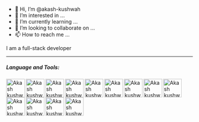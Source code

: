 - 👋 Hi, I’m @akash-kushwah
- 👀 I’m interested in ...
- 🌱 I’m currently learning ...
- 💞️ I’m looking to collaborate on ...
- 📫 How to reach me ...

I am a full-stack developer

<hr />

##### Language and Tools:

<img  align="left" title="VS code" alt="Akash kushwaha, Master in VS code "  width="50"  src="https://res.cloudinary.com/doucgezt9/image/upload/v1621163127/tech-logos/vscode_abmlr7.jpg"/>
<img  align="left" title="Photoshop"   alt="Akash kushwaha, Master in Pixel perfact layout"  width="50"  src="https://res.cloudinary.com/doucgezt9/image/upload/v1621163058/tech-logos/ps_uvjst6.jpg" />
 <img align="left" title="HTML5" alt="Akash kushwaha, Mern stack, React.js, Master in HTML5" width="50" src="https://res.cloudinary.com/doucgezt9/image/upload/v1621163127/tech-logos/html5_cpzi8v.png"  />   
 <img align="left" title="CSS3" alt="Akash kushwaha, Master in CSS3" width="50" src="https://res.cloudinary.com/doucgezt9/image/upload/v1621163127/tech-logos/css3_xpdyci.png"  /> 
 <img  align="left" title="SASS (css preprocessor)" alt="Akash kushwaha, Master in Sass css preprocessor"  width="50"  src="https://res.cloudinary.com/doucgezt9/image/upload/v1621164635/tech-logos/sass_cawvql.png"/>
 <img  align="left" title="LESS (css preprocessor)"  alt="Akash kushwaha, Master in Less css preprocessor"  width="50"  src="https://res.cloudinary.com/doucgezt9/image/upload/v1621164635/tech-logos/less_x5doup.png"/>
 <img  align="left" title="React bootstrap"  alt="Akash kushwaha, Master in React Bootstrap components" width="50"  src="https://res.cloudinary.com/doucgezt9/image/upload/v1621164639/tech-logos/rb_ijuas6.png"/>
<img  align="left" title="React.js"  alt="Akash kushwaha, Master in React js "  width="50"  src="https://res.cloudinary.com/doucgezt9/image/upload/v1621163066/tech-logos/reactjs_dn39ob.png"/>
<img  align="left" title="Styled components"  alt="Akash kushwaha, Master in React css in js"  width="50"  src="https://res.cloudinary.com/doucgezt9/image/upload/v1621164638/tech-logos/styled-components_ykeivv.jpg"/>

<img  align="left" title="javaScript"  alt="Akash kushwaha, Master in Javascript"  width="50"  src="https://res.cloudinary.com/doucgezt9/image/upload/v1621163066/tech-logos/js_r9jw0d.png"/>
<img  align="left" title="MongoDB"  alt="Akash kushwaha, Master in MongoDB"  width="50"  src="https://res.cloudinary.com/doucgezt9/image/upload/v1621164688/tech-logos/mongodb_hc7pdh.png"/>
<img  align="left" title="Apollographql"  alt="Akash kushwaha, Master in Apollo gql"  width="50"  src="https://res.cloudinary.com/doucgezt9/image/upload/v1621164644/tech-logos/gql_n6o7lc.png"/>
<img  align="left" title="Node.js" alt="Akash kushwaha, Master in Node js"  width="50"  src="https://res.cloudinary.com/doucgezt9/image/upload/v1621164638/tech-logos/nodejs_bfksj3.png"/>
